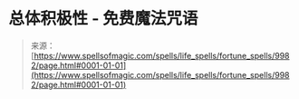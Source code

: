 <!--yml

category: 未分类

date: 2024-06-12 18:46:28

-->

# 总体积极性 - 免费魔法咒语

> 来源：[https://www.spellsofmagic.com/spells/life_spells/fortune_spells/9982/page.html#0001-01-01](https://www.spellsofmagic.com/spells/life_spells/fortune_spells/9982/page.html#0001-01-01)
